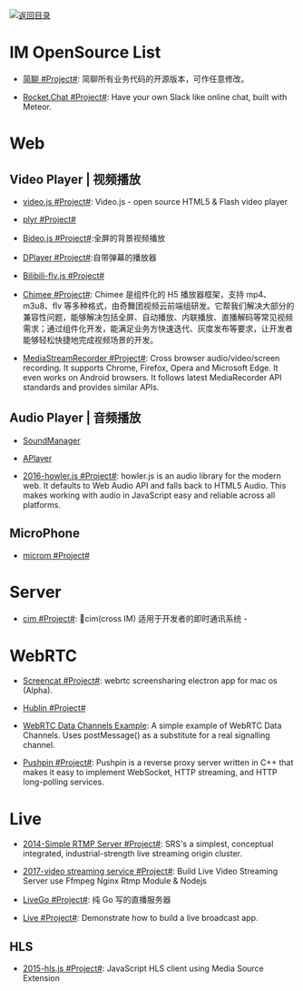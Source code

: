 [![返回目录](https://user-images.githubusercontent.com/5803001/38079637-ff0abcf0-3371-11e8-9b76-ad651620afc7.jpg)](https://github.com/wx-chevalier/Awesome-Lists)

# IM OpenSource List

- [简聊 #Project#](https://github.com/jianliaoim/talk-os): 简聊所有业务代码的开源版本，可作任意修改。

- [Rocket.Chat #Project#](https://github.com/RocketChat/Rocket.Chat): Have your own Slack like online chat, built with Meteor.

# Web

## Video Player | 视频播放

- [video.js #Project#](https://github.com/videojs/video.js): Video.js - open source HTML5 & Flash video player

- [plyr #Project#](https://github.com/Selz/plyr)

- [Bideo.js #Project#](https://rishabhp.github.io/bideo.js/):全屏的背景视频播放

- [DPlayer #Project#](https://github.com/DIYgod/DPlayer):自带弹幕的播放器

- [Bilibili-flv.js #Project#](https://github.com/Bilibili/flv.js)

- [Chimee #Project#](http://chimee.org/): Chimee 是组件化的 H5 播放器框架，支持 mp4、m3u8、flv 等多种格式，由奇舞团视频云前端组研发。它帮我们解决大部分的兼容性问题，能够解决包括全屏、自动播放、内联播放、直播解码等常见视频需求；通过组件化开发，能满足业务方快速迭代、灰度发布等要求，让开发者能够轻松快捷地完成视频场景的开发。

- [MediaStreamRecorder #Project#](https://github.com/streamproc/MediaStreamRecorder): Cross browser audio/video/screen recording. It supports Chrome, Firefox, Opera and Microsoft Edge. It even works on Android browsers. It follows latest MediaRecorder API standards and provides similar APIs.

## Audio Player | 音频播放

- [SoundManager](http://www.schillmania.com/projects/soundmanager2/demo/template/)

- [APlayer](https://github.com/DIYgod/APlayer)

- [2016-howler.js #Project#](https://github.com/goldfire/howler.js): howler.js is an audio library for the modern web. It defaults to Web Audio API and falls back to HTML5 Audio. This makes working with audio in JavaScript easy and reliable across all platforms.

## MicroPhone

- [microm #Project#](https://github.com/zzarcon/microm)

# Server

- [cim #Project#](https://github.com/crossoverJie/cim): 📲cim(cross IM) 适用于开发者的即时通讯系统 -

# WebRTC

- [Screencat #Project#](https://github.com/maxogden/screencat): webrtc screensharing electron app for mac os (Alpha).

- [Hublin #Project#](https://github.com/linagora/hublin)

- [WebRTC Data Channels Example](https://parg.co/UsK): A simple example of WebRTC Data Channels. Uses postMessage() as a substitute for a real signalling channel.

- [Pushpin #Project#](https://github.com/fanout/pushpin): Pushpin is a reverse proxy server written in C++ that makes it easy to implement WebSocket, HTTP streaming, and HTTP long-polling services.

# Live

- [2014-Simple RTMP Server #Project#](https://github.com/ossrs/srs): SRS's a simplest, conceptual integrated, industrial-strength live streaming origin cluster.

- [2017-video streaming service #Project#](https://github.com/tabvn/video-streaming-service): Build Live Video Streaming Server use Ffmpeg Nginx Rtmp Module & Nodejs

- [LiveGo #Project#](https://github.com/gwuhaolin/livego): 纯 Go 写的直播服务器

- [Live #Project#](https://github.com/ltebean/Live): Demonstrate how to build a live broadcast app.

## HLS

- [2015-hls.js #Project#](https://github.com/video-dev/hls.js/): JavaScript HLS client using Media Source Extension
